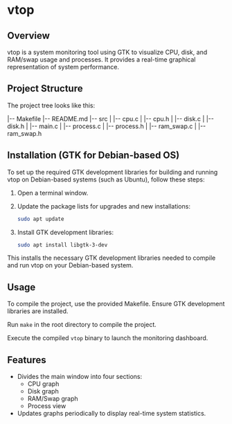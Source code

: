 # vtop

## Overview
vtop is a system monitoring tool using GTK to visualize CPU, disk, and RAM/swap usage and processes. It provides a real-time graphical representation of system performance.

## Project Structure
The project tree looks like this:

|-- Makefile
|-- README.md
|-- src
|   |-- cpu.c
|   |-- cpu.h
|   |-- disk.c
|   |-- disk.h
|   |-- main.c
|   |-- process.c
|   |-- process.h
|   |-- ram_swap.c
|   |-- ram_swap.h

## Installation (GTK for Debian-based OS)

To set up the required GTK development libraries for building and running vtop on Debian-based systems (such as Ubuntu), follow these steps:

1. Open a terminal window.

2. Update the package lists for upgrades and new installations:

    ```bash
    sudo apt update
    ```

3. Install GTK development libraries:

    ```bash
    sudo apt install libgtk-3-dev
    ```

This installs the necessary GTK development libraries needed to compile and run vtop on your Debian-based system.


## Usage
To compile the project, use the provided Makefile. Ensure GTK development libraries are installed.

Run `make` in the root directory to compile the project.

Execute the compiled `vtop` binary to launch the monitoring dashboard.

## Features
- Divides the main window into four sections:
  - CPU graph
  - Disk graph
  - RAM/Swap graph
  - Process view 
- Updates graphs periodically to display real-time system statistics.
